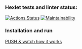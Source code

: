 ### Hexlet tests and linter status:
[![Actions Status](https://github.com/nurguntimofeev/python-project-lvl1/workflows/hexlet-check/badge.svg)](https://github.com/nurguntimofeev/python-project-lvl1/actions)
[![Maintainability](https://api.codeclimate.com/v1/badges/da9a8c6eb0b47402067d/maintainability)](https://codeclimate.com/github/nurguntimofeev/python-project-lvl1/maintainability)

### Installation and run
[PUSH & watch how it works](https://asciinema.org/a/N2y9qK40H9hFsFPkXLqPw4DAw)